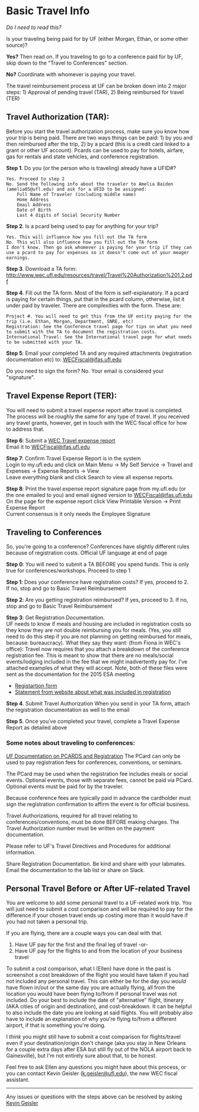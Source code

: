# Basic Travel Info

_Do I need to read this?_

Is your traveling being paid for by UF (either Morgan, Ethan, or some other source)?

**Yes?** Then read on. If you traveling to go to a conference paid for by UF, skip down to the "Travel to Conferences" section.

**No?** Coordinate with whomever is paying your travel.


The travel reimbursement process at UF can be broken down into 2 major steps: 1) Approval of pending travel (TAR), 2) Being reimbursed for travel (TER)
 
## Travel Authorization (TAR):

Before you start the travel authorization process, make sure you know how your trip is being paid. There are two ways things can be paid: 1) by you and then reimbursed after the trip, 2) by a pcard (this is a credit card linked to a grant or other UF account). Pcards can be used to pay for hotels, airfare, gas for rentals and state vehicles, and conference registration.

**Step 1**. Do you (or the person who is traveling) already have a UFID#?

    Yes. Proceed to step 2
    No. Send the following info about the traveler to Amelia Baiden (amelia05@ufl.edu) and ask for a UFID to be assigned:
        Full Name of Traveler (including middle name)
        Home Address
        Email Address
        Date of Birth
        Last 4 digits of Social Security Number 

**Step 2**.  Is a pcard being used to pay for anything for your trip?

    Yes. This will influence how you fill out the TA form
    No. This will also influence how you fill out the TA form
    I don't know. Then go ask whomever is paying for your trip if they can use a pcard to pay for expenses so it doesn't come out of your meager earnings. 

**Step 3**. Download a TA form: http://www.wec.ufl.edu/resources/travel/Travel%20Authorization%201.2.pdf

**Step 4**. Fill out the TA form. Most of the form is self-explanatory. If a pcard is paying for certain things, put that in the pcard column, otherwise, list it under paid by traveler. There are complexities with the form. These are:

    Project #. You will need to get this from the UF entity paying for the trip (i.e. Ethan, Morgan, Department, SNRE, etc)
    Registration: See the Conference travel page for tips on what you need to submit with the TA to document the registration costs.
    International Travel: See the International travel page for what needs to be submitted with your TA.

**Step 5**: Email your completed TA and any required attachments (registration documentation etc) to: WECFiscal@ifas.ufl.edu

Do you need to sign the form? No. Your email is considered your "signature".

## Travel Expense Report (TER):

You will need to submit a travel expense report after travel is completed. The process will be roughly the same for any type of travel. If you received any travel grants, however, get in touch with the WEC fiscal office for how to address that.

**Step 6**: Submit a [WEC Travel expense report](http://www.wec.ufl.edu/resources/travel/Travel%20Expense%20Report%201.2.pdf)  
    Email it to WECFiscal@ifas.ufl.edu

**Step 7**: Confirm Travel Expense Report is in the system  
    Login to my.ufl.edu and click on Main Menu -> My Self Service -> Travel and Expenses -> Expense Reports -> View  
    Leave everything blank and click Search to view all expense reports.

**Step 8**: Print the travel expense report signature page from my.ufl.edu (or the one emailed to you) and email signed version to WECFiscal@ifas.ufl.edu  
    On the page for the expense report click View Printable Version -> Print Expense Report  
    Current consensus is it only needs the Employee Signature


## Traveling to Conferences

So, you're going to a conference? Conferences have slightly different rules because of registration costs.
Official UF language at end of page

**Step 0**: You will need to submit a TA BEFORE you spend funds.
          This is only true for conferences/workshops.
          Proceed to step 1
 
**Step 1**: Does your conference have registration costs?
          If yes, proceed to 2.
          If no, stop and go to Basic Travel Reimbursement

**Step 2**: Are you getting registration reimbursed?
         If yes, proceed to 3.
         If no, stop and go to Basic Travel Reimbursement

**Step 3**: Get Registration Documentation.    
UF needs to know if meals and housing are included in registration costs so they know they are not double reimbursing you for meals. (Yes, you still need to do this step if you are not planning on getting reimbursed for meals, because: bureaucracy). What they say they want: (from Fiona in WEC's office): Travel now requires that you attach a breakdown of the conference registration fee.  This is meant to show that there are no meals/social events/lodging included in the fee that we might inadvertently pay for.
    I've attached examples of what they will accept. Note, both of these files were sent as the documentation for the 2015 ESA meeting
* [Registartion form]( https://github.com/weecology/lab-wiki/blob/master/2015-ESA-Annual-Mtg-Reg-Form-04-06-15.pdf)
* [Statement from website about what was included in registration](https://github.com/weecology/lab-wiki/blob/master/ESA_registrationcoverage.pdf)


**Step 4**. Submit Travel Authorization
    When you send in your TA form, attach the registration documentation as well to the email

**Step 5**. Once you've completed your travel, complete a Travel Expense Report as detailed above

### Some notes about traveling to conferences:

[UF Documentation on PCARDS and Registration](http://www.purchasing.ufl.edu/departments/pcard/transactions/default.asp)
The PCard can only be used to pay registration fees for conferences, conventions, or seminars.

The PCard may be used when the registration fee includes meals or social events.  Optional events, those with separate fees, cannot be paid via PCard.  Optional events must be paid for by the traveler.

Because conference fees are typically paid in advance the cardholder must sign the registration confirmation to affirm the event is for official business.

Travel Authorizations, required for all travel relating to conferences/conventions, must be done BEFORE making charges.  The Travel Authorization number must be written on the payment documentation.

Please refer to UF's Travel Directives and Procedures for additional information.

Share Registration Documentation. Be kind and share with your labmates. Email the documentation to the lab list or share on Slack.

## Personal Travel Before or After UF-related Travel

You are welcome to add some personal travel to a UF-related work trip. You will just need to submit a cost comparison and will be required to pay for the difference if your chosen travel ends up costing more than it would have if you had not taken a personal trip.

If you are flying, there are a couple ways you can deal with that.
1) Have UF pay for the first and the final leg of travel -or-
2) Have UF pay for the flights to and from the location of your business travel

To submit a cost comparison, what I (Ellen) have done in the past is screenshot a cost breakdown of the flight you would have taken if you had not included any personal travel. This can either be for the day you *would* have flown in/out or the same day you are actually flying, all from the location you would have been flying to/from if personal travel was not included. Do your best to include the date of "alternative" flight, itinerary (AKA cities of origin and destination), and cost-breakdown. It can be helpful to also include the date you are looking at said flights. You will probably also have to include an explanation of why you're flying to/from a different airport, if that is something you're doing.  

I *think* you might still have to submit a cost comparison for flights/travel even if your destination/origin don't change (aka you stay in New Orleans for a couple extra days after ESA but still fly out of the NOLA airport back to Gainesville), but I'm not entirely sure about that, to be honest. 

Feel free to ask Ellen any questions you might have about this process, or you can contact Kevin Geisler (k.geisler@ufl.edu), the new WEC fiscal assistant.

***  
Any issues or questions with the steps above can be resolved by asking [Kevin Geisler](k.geisler@ufl.edu)
